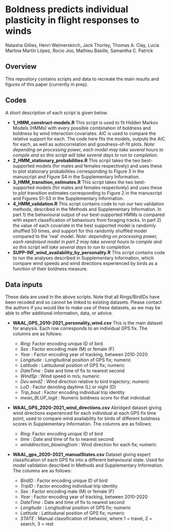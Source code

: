 # Boldness predicts individual plasticity in flight responses to winds
Natasha Gillies, Henri Weimerskirch, Jack Thorley, Thomas A. Clay, Lucía Martina Martín López, Rocio Joo, Mathieu Basille, Samantha C. Patrick

## Overview
This repository contains scripts and data to recreate the main results and figures of this paper (currently in prep). 

## Codes
A short description of each script is given below.

- **1_HMM_construct-models.R** This script is used to fit Hidden Markov Models (HMMs) with every possible combination of boldness and boldness by wind interaction covariates. AIC is used to compare the relative support for each. The code here fits the models, outputs the AIC for each, as well as autocorrelation and goodness-of-fit plots. _Note: depending on processing power, each model may take several hours to compile and so this script will take several days to run to completion._
- **2_HMM_stationary_probabilities.R** This script takes the two best-supported models (for males and females respectively) and uses these to plot stationary probabilities corresponding to Figure 3 in the manuscript and Figure S4 in the Supplementary Information. 
- **3_HMM_transition_estimates.R** This script takes the two best-supported models (for males and females respectively) and uses these to plot transition estimates corresponding to Figure 2 in the manuscript and Figures S1-S3 in the Supplementary Information. 
- **4_HMM_validation.R** This script contains code to run our two validation methods, described in the Methods and Supplementary Information. In part 1)  the behavioural output of our best-supported HMMs is compared with expert classification of behaviours from foraging tracks. In part 2) the value of each covariate in the best supported model is randomly shuffled 50 times, and support for this randomly shuffled model compared to the 'real' model. _Note: depending on processing power, each randoised model in part 2 may take several hours to compile and so this script will take several days to run to completion._
- **SUPP-INF_wind_availability_by_personality.R** This script contains code to run the analyses described in Supplementary Information, which compare wind speeds and wind directions experienced by birds as a function of their boldness measure. 

## Data inputs

These data are used in the above scripts. Note that all Rings/BirdIDs have been recoded and so cannot be linked to existing datasets. Please contact the authors if you would like to make use of these datasets, as we may be able to offer additional information, data, or advice. 

- **WAAL_GPS_2010-2021_personality_wind.csv** This is the main dataset for analysis. Each row corresponds to an individual GPS fix. The columns are as follows:
  -  _Ring_: Factor encoding unique ID of bird
  -  _Sex_ : Factor encoding male (M) or female (F)
  -  _Year_ : Factor encoding year of tracking, between 2010-2020
  -  _Longitude_ : Longitudinal position of GPS fix; numeric
  -  _Latitude_ : Latitudunal position of GPS fix; numeric
  -  _DateTime_ : Date and time of fix to nearest second
  -  _WindSp_ : Wind speed in m/s; numeric
  -  _Dev.wind2_ : Wind direction relative to bird trajectory; numeric
  -  _LoD_ : Factor denoting daytime (L) or night (D)
  -  _Trip_bout_ : Factor encoding individual trip identity
  -  _mean_BLUP_logit_ : Numeric boldness score for that individual

- **WAAL_GPS_2020-2021_wind_directions.csv** Abridged dataset giving wind directions experienced for each individual at each GPS fix time point, used to compare wind availability for birds of different boldness scores in Supplementary Information. The columns are as follows:
  - _Ring_: Factor encoding unique ID of bird
  - _time_ : Date and time of fix to nearest second
  - _winddirection_blowingfrom_ : Wind direction for each fix; numeric

- **WAAL_gps_2020-2021_manualStates.csv** Dataset giving expert classification of each GPS fix into a different behavioural state. Used for model validation described in Methods and Supplementary Information. The columns are as follows:
  - _BirdID_ : Factor encoding unique ID of bird
  - _TripID_ : Factor encoding individual trip identity
  - _Sex_ : Factor encoding male (M) or female (F)
  - _Year_ : Factor encoding year of tracking, between 2010-2020
  - _DateTime_ : Date and time of fix to nearest second
  -  _Longitude_ : Longitudinal position of GPS fix; numeric
  - _Latitude_ : Latitudunal position of GPS fix; numeric
  - _STATE_ : Manual classification of behavior, where 1 = travel, 2 = search, 3 = rest
